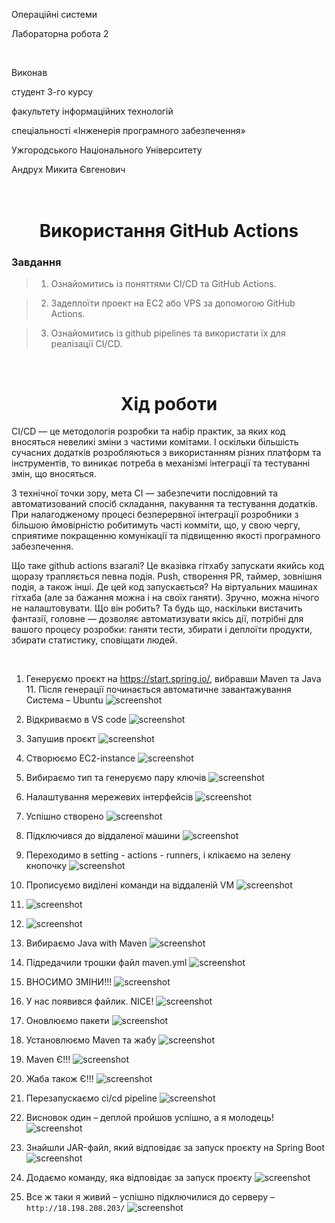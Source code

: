 Операційні системи

Лабораторна робота 2

<br>

Виконав 

студент 3-го курсу

факультету інформаційних технологій

спеціальності «Інженерія програмного забезпечення»

Ужгородського Національного Університету

Андрух Микита Євгенович
<br>
<br>
<br>

<h1 align="center">Використання GitHub Actions</h1>

### Завдання

>1. Ознайомитись із поняттями CI/CD та GitHub Actions. 

>2. Задеплоїти проект на EC2 або VPS за допомогою GitHub Actions.

>3. Ознайомитись із github pipelines та використати їх для реалізації CI/CD.

<br>
<h1 align="center">Хід роботи</h1>

CI/CD — це методологія розробки та набір практик, за яких код вносяться невеликі зміни з частими комітами. І оскільки більшість сучасних додатків розробляються з використанням різних платформ та інструментів, то виникає потреба в механізмі інтеграції та тестуванні змін, що вносяться.

З технічної точки зору, мета CI — забезпечити послідовний та автоматизований спосіб складання, пакування та тестування додатків. При налагодженому процесі безперервної інтеграції розробники з більшою ймовірністю робитимуть часті комміти, що, у свою чергу, сприятиме покращенню комунікації та підвищенню якості програмного забезпечення.

Що таке github actions взагалі?
Це вказівка ​​гітхабу запускати якийсь код щоразу трапляється певна подія. Push, створення PR, таймер, зовнішня подія, а також інші.
Де цей код запускається? На віртуальних машинах гітхаба (але за бажання можна і на своїх ганяти). Зручно, можна нічого не налаштовувати.
Що він робить? Та будь що, наскільки вистачить фантазії, головне — дозволяє автоматизувати якісь дії, потрібні для вашого процесу розробки: ганяти тести, збирати і деплоїти продукти, збирати статистику, сповіщати людей.

<br>

1. Генеруємо проєкт на https://start.spring.io/, вибравши Maven та  Java 11. Після генерації починається автоматичне завантажування
Система – Ubuntu
![screenshot](screens/1.jpg)
 
2. Відкриваємо в VS code
![screenshot](screens/2.jpg)

3. Запушив проєкт
![screenshot](screens/3.jpg)

4. Створюємо EC2-instance
![screenshot](screens/4.jpg)

5. Вибираємо тип та генеруємо пару ключів
![screenshot](screens/5.jpg)

6. Налаштування мережевих інтерфейсів
![screenshot](screens/6.jpg)

7. Успішно створено
![screenshot](screens/7.jpg)

8. Підключився до віддаленої машини
![screenshot](screens/8.jpg)

9. Переходимо в setting - actions - runners, і клікаємо на зелену кнопочку
![screenshot](screens/9.jpg)

10. Прописуємо виділені команди на віддаленій VM
![screenshot](screens/10.jpg)

11. ![screenshot](screens/11.jpg)

12. ![screenshot](screens/12.jpg)

13. Вибираємо Java with Maven
![screenshot](screens/13.jpg)

14. Підредачили трошки файл maven.yml
![screenshot](screens/14.jpg)

15. ВНОСИМО ЗМІНИ!!!
![screenshot](screens/15.jpg)

16. У нас появився файлик. NICE!
![screenshot](screens/16.jpg)

17. Оновлюємо пакети
![screenshot](screens/17.jpg)

18. Установлюємо Maven та жабу
![screenshot](screens/18.jpg)

19. Maven Є!!!
![screenshot](screens/19.jpg)

20. Жаба також Є!!!
![screenshot](screens/20.jpg)

21. Перезапускаємо ci/cd pipeline
![screenshot](screens/21.jpg)

22. Висновок один – деплой пройшов успішно, а я молодець!
![screenshot](screens/22.jpg)

23. Знайшли JAR-файл, який відповідає за запуск проєкту на Spring Boot
![screenshot](screens/23.jpg)

24. Додаємо команду, яка відповідає за запуск проєкту
![screenshot](screens/24.jpg)

25. Все ж таки я живий – успішно підключилися до серверу – `http://18.198.208.203/`
![screenshot](screens/25.jpg)